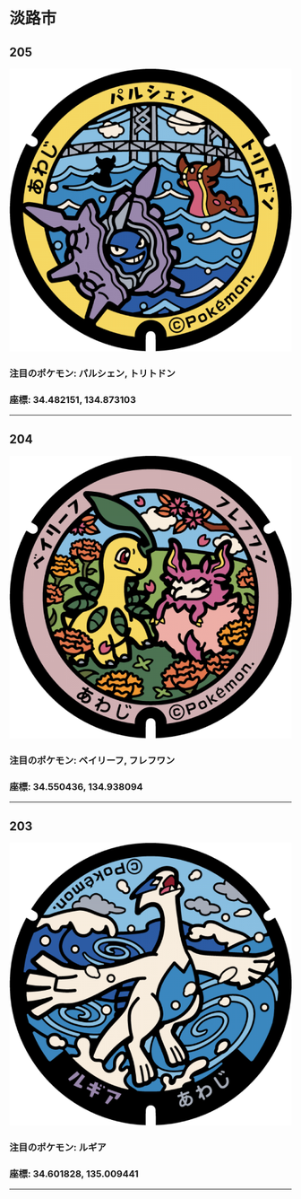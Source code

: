 # 淡路市
## 205
![205](../../Images/205.png "205")
### 注目のポケモン: パルシェン, トリトドン
### 座標: 34.482151, 134.873103
---
## 204
![204](../../Images/204.png "204")
### 注目のポケモン: ベイリーフ, フレフワン
### 座標: 34.550436, 134.938094
---
## 203
![203](../../Images/203.png "203")
### 注目のポケモン: ルギア
### 座標: 34.601828, 135.009441
---